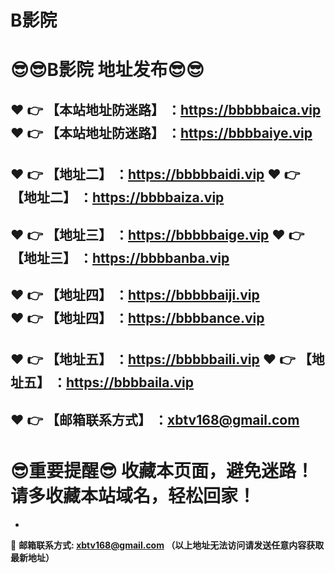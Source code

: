 # B影院
:sunglasses::sunglasses:B影院 地址发布:sunglasses::sunglasses:
==
:heart: :point_right: 【本站地址防迷路】 ：https://bbbbbaica.vip
:heart: :point_right: 【本站地址防迷路】 ：https://bbbbaiye.vip
------
:heart: :point_right: 【地址二】 ：https://bbbbbaidi.vip
:heart: :point_right: 【地址二】 ：https://bbbbaiza.vip
------
:heart: :point_right: 【地址三】 ：https://bbbbbaige.vip
:heart: :point_right: 【地址三】 ：https://bbbbanba.vip
------
:heart: :point_right: 【地址四】 ：https://bbbbbaiji.vip  
:heart: :point_right: 【地址四】 ：https://bbbbance.vip  
------
:heart: :point_right: 【地址五】 ：https://bbbbbaili.vip
:heart: :point_right: 【地址五】 ：https://bbbbaila.vip
------
:heart: :point_right: 【邮箱联系方式】 ：xbtv168@gmail.com
------
:sunglasses:重要提醒:sunglasses: 收藏本页面，避免迷路！请多收藏本站域名，轻松回家！
==
-
:e-mail: __邮箱联系方式: xbtv168@gmail.com （以上地址无法访问请发送任意内容获取最新地址）__